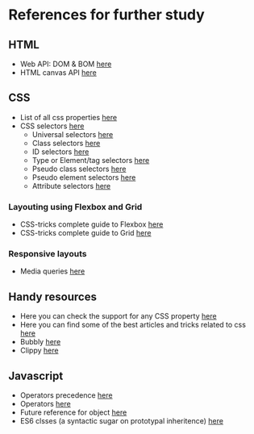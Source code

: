 # References for further study

## HTML
- Web API: DOM & BOM [here](https://developer.mozilla.org/en-US/docs/Web/API)
- HTML canvas API [here](https://developer.mozilla.org/en-US/docs/Web/API/Canvas_API)

## CSS
- List of all css properties [here](https://developer.mozilla.org/en-US/docs/Web/CSS/Reference)
- CSS selectors [here](https://developer.mozilla.org/en-US/docs/Web/CSS/CSS_Selectors)
    - Universal selectors [here](https://developer.mozilla.org/en-US/docs/Web/CSS/Universal_selectors)
    - Class selectors [here](https://developer.mozilla.org/en-US/docs/Web/CSS/Class_selectors)
    - ID selectors [here](https://developer.mozilla.org/en-US/docs/Web/CSS/ID_selectors)
    - Type or Element/tag selectors [here](https://developer.mozilla.org/en-US/docs/Web/CSS/Type_selectors)
    - Pseudo class selectors [here](https://developer.mozilla.org/en-US/docs/Web/CSS/Pseudo-classes)
    - Pseudo element selectors [here](https://developer.mozilla.org/en-US/docs/Web/CSS/Pseudo-elements)
    - Attribute selectors [here](https://developer.mozilla.org/en-US/docs/Web/CSS/Attribute_selectors)

### Layouting using Flexbox and Grid
- CSS-tricks complete guide to Flexbox [here](https://css-tricks.com/snippets/css/a-guide-to-flexbox/)
- CSS-tricks complete guide to Grid [here](https://css-tricks.com/snippets/css/complete-guide-grid/)

### Responsive layouts
- Media queries [here](https://developer.mozilla.org/en-US/docs/Learn/CSS/CSS_layout/Media_queries)

## Handy resources
- Here you can check the support for any CSS property [here](https://caniuse.com)
- Here you can find some of the best articles and tricks related to css [here](https://css-tricks.com)
- Bubbly [here](https://projects.verou.me/bubbly/)
- Clippy [here](https://bennettfeely.com/clippy/)

## Javascript
- Operators precedence [here](https://developer.mozilla.org/en-US/docs/Web/JavaScript/Reference/Operators/Operator_Precedence)
- Operators [here](https://developer.mozilla.org/en-US/docs/Web/JavaScript/Reference/Operators)
- Future reference for object [here](https://developer.mozilla.org/en-US/docs/Web/JavaScript/Reference/Global_Objects/Object/defineProperty)
- ES6 clsses (a syntactic sugar on prototypal inheritence) [here](https://developer.mozilla.org/en-US/docs/Web/JavaScript/Reference/Classes)